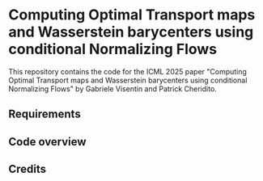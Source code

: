 # Computing Optimal Transport maps and Wasserstein barycenters using conditional Normalizing Flows

This repository contains the code for the ICML 2025 paper "Computing Optimal Transport maps and Wasserstein barycenters using conditional Normalizing Flows" by Gabriele Visentin and Patrick Cheridito.

## Requirements

## Code overview

## Credits
